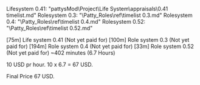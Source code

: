 Lifesystem 0.41: "pattysMod\Project\Life System\appraisals\0.41 timelist.md"
Rolesystem 0.3:  "\Patty_Roles\ref\timelist 0.3.md"
Rolesystem 0.4:  "\Patty_Roles\ref\timelist 0.4.md"
Rolesystem 0.52: "\Patty_Roles\ref\timelist 0.52.md"

[75m]  Life system 0.41 (Not yet paid for)
[100m] Role system 0.3  (Not yet paid for)
[194m] Role system 0.4  (Not yet paid for)
[33m]  Role system 0.52 (Not yet paid for)
~402 minutes (6.7 Hours)

10 USD pr hour.
10 x 6.7 = 67 USD.

Final Price 67 USD.
